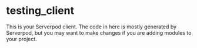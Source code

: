 # testing_client

This is your Serverpod client. The code in here is mostly generated by
Serverpod, but you may want to make changes if you are adding modules to your
project.

